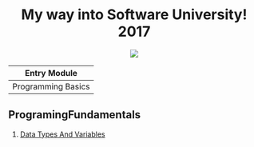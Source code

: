 <h1 align="center">My way into Software University! 2017</h1> 

<p align="center">
<a href="https://softuni.bg/"><img src="https://i.imgur.com/82K1fEY.png"> </a>
</p>

| Entry Module     |          
| ---      | 
|  Programming Basics | 


## ProgramingFundamentals
1. [Data Types And Variables](https://github.com/MarikMayhem/Software-University/tree/master/Programming%20Fundamentals/Data%20Types%20And%20Variables)

